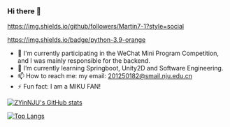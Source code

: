### Hi there 👋

<!--
**Martin7-1/Martin7-1** is a ✨ _special_ ✨ repository because its `README.md` (this file) appears on your GitHub profile.
-->

https://img.shields.io/github/followers/Martin7-1?style=social

https://img.shields.io/badge/python-3.9-orange

* 🔭 I'm currently participating in the WeChat Mini Program Competition, and I was mainly responsible for the backend.
* 🌱 I’m currently learning Springboot, Unity2D and Software Engineering.
* 📫 How to reach me: my email: 201250182@smail.nju.edu.cn
* ⚡ Fun fact: I am a MIKU FAN!

[![ZYinNJU's GitHub stats](https://github-readme-stats.vercel.app/api?username=Martin7-1&count_private=true&count_private=true&theme=tokyonight)](https://github.com/anuraghazra/github-readme-stats)

[![Top Langs](https://github-readme-stats.vercel.app/api/top-langs/?username=Martin7-1&layout=compact)](https://github.com/anuraghazra/github-readme-stats)
